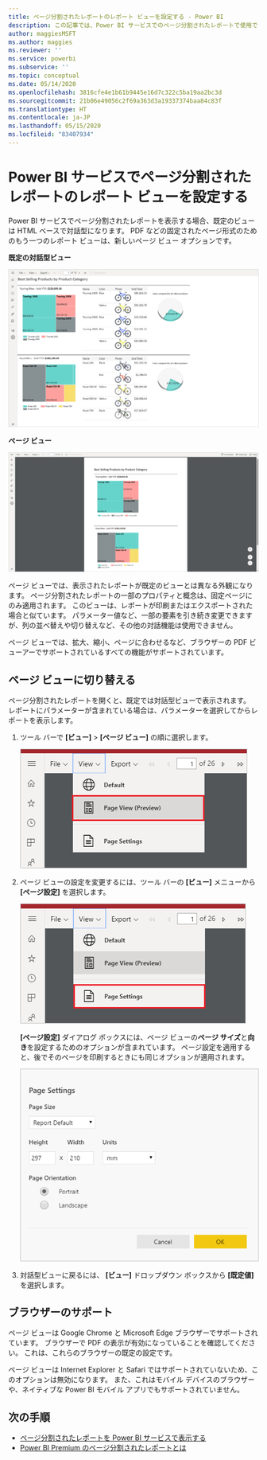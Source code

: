 ```yaml
---
title: ページ分割されたレポートのレポート ビューを設定する - Power BI
description: この記事では、Power BI サービスでのページ分割されたレポートで使用できるさまざまなレポート ビューについて説明します。
author: maggiesMSFT
ms.author: maggies
ms.reviewer: ''
ms.service: powerbi
ms.subservice: ''
ms.topic: conceptual
ms.date: 05/14/2020
ms.openlocfilehash: 3816cfe4e1b61b9445e16d7c322c5ba19aa2bc3d
ms.sourcegitcommit: 21b06e49056c2f69a363d3a19337374baa84c83f
ms.translationtype: HT
ms.contentlocale: ja-JP
ms.lasthandoff: 05/15/2020
ms.locfileid: "83407934"
---
```

# <a name="set-report-views-for-paginated-reports-in-the-power-bi-service"></a>Power BI サービスでページ分割されたレポートのレポート ビューを設定する

Power BI サービスでページ分割されたレポートを表示する場合、既定のビューは HTML ベースで対話型になります。 PDF などの固定されたページ形式のためのもう一つのレポート ビューは、新しいページ ビュー オプションです。

**既定の対話型ビュー**

![既定のビュー](media/page-view/power-bi-paginated-default-view.png)

**ページ ビュー**

![ページ ビュー](media/page-view/power-bi-paginated-page-view.png)

ページ ビューでは、表示されたレポートが既定のビューとは異なる外観になります。 ページ分割されたレポートの一部のプロパティと概念は、固定ページにのみ適用されます。 このビューは、レポートが印刷またはエクスポートされた場合と似ています。 パラメーター値など、一部の要素を引き続き変更できますが、列の並べ替えや切り替えなど、その他の対話機能は使用できません。

ページ ビューでは、拡大、縮小、ページに合わせるなど、ブラウザーの PDF ビューアーでサポートされているすべての機能がサポートされています。

## <a name="switch-to-page-view"></a>ページ ビューに切り替える

ページ分割されたレポートを開くと、既定では対話型ビューで表示されます。 レポートにパラメーターが含まれている場合は、パラメーターを選択してからレポートを表示します。

1. ツール バーで **[ビュー]** > **[ページ ビュー]** の順に選択します。

    ![ページ ビューに切り替える](media/page-view/power-bi-paginated-page-view-dropdown.png)

2. ページ ビューの設定を変更するには、ツール バーの **[ビュー]** メニューから **[ページ設定]** を選択します。 

    ![[ページ設定] を選択する](media/page-view/power-bi-paginated-page-settings-dropdown.png)
    
    **[ページ設定]** ダイアログ ボックスには、ページ ビューの**ページ サイズ**と**向き**を設定するためのオプションが含まれています。 ページ設定を適用すると、後でそのページを印刷するときにも同じオプションが適用されます。
   
    ![[ページ設定] ダイアログ ボックス](media/page-view/power-bi-paginated-page-settings-dialog.png)

3. 対話型ビューに戻るには、 **[ビュー]** ドロップダウン ボックスから **[既定値]** を選択します。

## <a name="browser-support"></a>ブラウザーのサポート

ページ ビューは Google Chrome と Microsoft Edge ブラウザーでサポートされています。 ブラウザーで PDF の表示が有効になっていることを確認してください。 これは、これらのブラウザーの既定の設定です。

ページ ビューは Internet Explorer と Safari ではサポートされていないため、このオプションは無効になります。 また、これはモバイル デバイスのブラウザーや、ネイティブな Power BI モバイル アプリでもサポートされていません。  


## <a name="next-steps"></a>次の手順

- [ページ分割されたレポートを Power BI サービスで表示する](../consumer/paginated-reports-view-power-bi-service.md)
- [Power BI Premium のページ分割されたレポートとは](paginated-reports-report-builder-power-bi.md)
